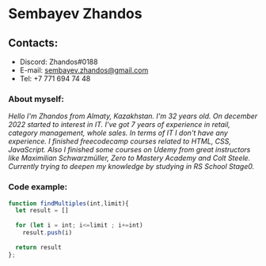 # Sembayev Zhandos<br>
## Contacts:<br>
* Discord: Zhandos#0188<br>
* E-mail: sembayev.zhandos@gmail.com<br>
* Tel: +7 771 694 74 48<br>

### About myself:<br>
*Hello I'm Zhandos from Almaty, Kazakhstan. I'm 32 years old. On december 2022 started to interest in IT. I've got 7 years of experience in retail, category management, whole sales. In terms of IT I don't have any experience. I finished freecodecamp courses related to HTML, CSS, JavaScript. Also I finished some courses on Udemy from great instructors like Maximilian Schwarzmüller, Zero to Mastery Academy and Colt Steele. Currently trying to deepen my knowledge by studying in RS School Stage0.*

### Code example:<br>
```javascript
function findMultiples(int,limit){
  let result = []
  
  for (let i = int; i<=limit ; i+=int)
    result.push(i)
    
  return result
};
```